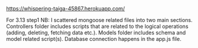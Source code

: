 https://whispering-taiga-45867.herokuapp.com/


For 3.13 step1
NB: I scattered mongoose related files into two main sections. Controllers folder includes 
scripts that are related to the logical operations (adding, deleting, fetching data etc.).
Models folder includes schema and model related script(s). Database connection happens in the 
app.js file.